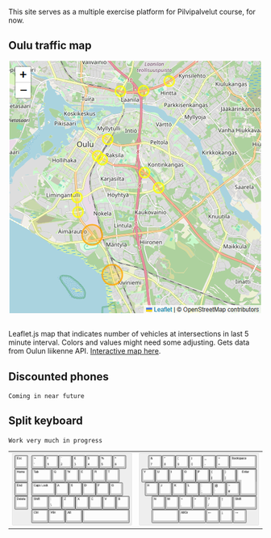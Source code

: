 This site serves as a multiple exercise platform for Pilvipalvelut course, for now.

## Oulu traffic map
![map](images/traffic-map.png)

##
Leaflet.js map that indicates number of vehicles at intersections in last 5 minute interval. Colors and values might need some adjusting. Gets data from Oulun liikenne API.
[Interactive map here](./traffic-map/traffic-map.html).

## Discounted phones

```
Coming in near future
```

## Split keyboard

```
Work very much in progress
```

|   |  |
| ----- | ----- |
| ![left](images/layoutLeft.png) | ![right](images/layoutRight.png) |
